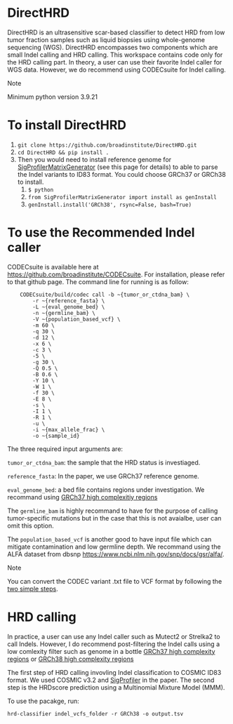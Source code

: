 # DirectHRD

DirectHRD is an ultrasensitive scar-based classifier to detect HRD from low tumor fraction samples such as liquid biopsies using whole-genome sequencing (WGS). DirectHRD encompasses two components which are small Indel calling and HRD calling. This workspace contains code only for the HRD calling part. In theory, a user can use their favorite Indel caller for WGS data. However, we do recommend using CODECsuite for Indel calling. 

> [!NOTE]
> Minimum python version 3.9.21 

# To install DirectHRD
  1. `git clone https://github.com/broadinstitute/DirectHRD.git`
  2. `cd DirectHRD && pip install .`
  3. Then you would need to install reference genome for [SigProfilerMatrixGenerator](https://github.com/AlexandrovLab/SigProfilerMatrixGenerator) (see this page for details) to able to parse the Indel variants to ID83 format. You could choose GRCh37 or GRCh38 to install. 
     1. `$ python`
     2. `from SigProfilerMatrixGenerator import install as genInstall`
     3. `genInstall.install('GRCh38', rsync=False, bash=True)`
# To use the Recommended Indel caller
CODECsuite is available here at https://github.com/broadinstitute/CODECsuite. For installation, please refer to that github page. The command line for running is as follow: 

        CODECsuite/build/codec call -b ~{tumor_or_ctdna_bam} \
            -r ~{reference_fasta} \
            -L ~{eval_genome_bed} \
            -n ~{germline_bam} \
            -V ~{population_based_vcf} \
            -m 60 \
            -q 30 \
            -d 12 \
            -x 6 \
            -c 3 \
            -5 \
            -g 30 \
            -Q 0.5 \
            -B 0.6 \
            -Y 10 \
            -W 1 \
            -f 30 \
            -E 8 \
            -s \
            -I 1 \
            -R 1 \
            -u \
            -i ~{max_allele_frac} \
            -o ~{sample_id}
The three required input arguments are: 

`tumor_or_ctdna_bam`: the sample that the HRD status is investiaged. 

`reference_fasta`: In the paper, we use GRCh37 reference genome. 

`eval_genome_bed`: a bed file contains regions under investigation. We recommand using [GRCh37 high complexitiy regions](https://ftp-trace.ncbi.nlm.nih.gov/giab/ftp/release/genome-stratifications/v3.0/GRCh37/LowComplexity/GRCh37_notinAllTandemRepeatsandHomopolymers_slop5.bed.gz)

The `germline_bam` is highly recommand to have for the purpose of calling tumor-specific mutations but in the case that this is not avaialbe, user can omit this option. 

The `population_based_vcf` is another good to have input file which can mitigate contamination and low germline depth. We recommand using the ALFA dataset from dbsnp https://www.ncbi.nlm.nih.gov/snp/docs/gsr/alfa/.  

> [!Note]
> You can convert the CODEC variant .txt file to VCF format by following the [two simple steps](https://github.com/broadinstitute/CODECsuite?tab=readme-ov-file#reformatting-codec-sfc-variant-output-into-maf-or-vcf-format). 

# HRD calling

In practice, a user can use any Indel caller such as Mutect2 or Strelka2 to call Indels. However, I do recommend post-filtering the Indel calls using a low comlexity filter such as genome in a bottle [GRCh37 high complexity regions](https://ftp-trace.ncbi.nlm.nih.gov/giab/ftp/release/genome-stratifications/v3.0/GRCh37/LowComplexity/GRCh37_notinAllTandemRepeatsandHomopolymers_slop5.bed.gz) or [GRCh38 high complexity regions](https://ftp-trace.ncbi.nlm.nih.gov/giab/ftp/release/genome-stratifications/v3.0/GRCh38/LowComplexity/GRCh38_notinAllTandemRepeatsandHomopolymers_slop5.bed.gz)

The first step of HRD calling invovling Indel classification to COSMIC ID83 format. We used COSMIC v3.2 and [SigProfiler](https://cancer.sanger.ac.uk/signatures/tools/) in the paper. The second step is the HRDscore prediction using a Multinomial Mixture Model (MMM).

To use the pacakge, run: 

`hrd-classifier indel_vcfs_folder -r GRCh38 -o output.tsv`


